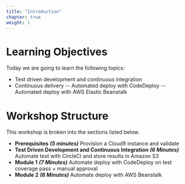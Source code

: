 ```yaml
---
title: "Introduction"
chapter: true
weight: 1
---
```


# Learning Objectives
Today we are going to learn the following topics:

[comment]: <> (Add learning objectives across all modules)
- Test driven development and continuous integration
- Continuous delivery
-- Automated deploy with CodeDeploy
-- Automated deploy with AWS Elastic Beanstalk

# Workshop Structure

This workshop is broken into the sections listed below.

[comment]: <> (Add length of workshop or per module)

- **Prerequisites** ***(5 minutes)*** Provision a Cloud9 instance and validate
- **Test Driven Development and Continuous Integration** ***(6 Minutes)*** Automate test with CircleCI and store results in Amazon S3
- **Module 1** ***(7 Minutes)*** Automate deploy with CodeDeploy on test coverage pass + manual approval
- **Module 2** ***(6 Minutes)*** Automate deploy with AWS Beanstalk